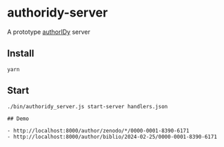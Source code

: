 # authoridy-server

A prototype [authorIDy](https://signposting.org/authorIDy/) server

## Install

```
yarn
```

## Start

```
./bin/authoridy_server.js start-server handlers.json

## Demo

- http://localhost:8000/author/zenodo/*/0000-0001-8390-6171
- http://localhost:8000/author/biblio/2024-02-25/0000-0001-8390-6171
